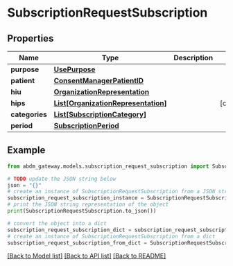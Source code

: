 # SubscriptionRequestSubscription


## Properties

Name | Type | Description | Notes
------------ | ------------- | ------------- | -------------
**purpose** | [**UsePurpose**](UsePurpose.md) |  | 
**patient** | [**ConsentManagerPatientID**](ConsentManagerPatientID.md) |  | 
**hiu** | [**OrganizationRepresentation**](OrganizationRepresentation.md) |  | 
**hips** | [**List[OrganizationRepresentation]**](OrganizationRepresentation.md) |  | [optional] 
**categories** | [**List[SubscriptionCategory]**](SubscriptionCategory.md) |  | 
**period** | [**SubscriptionPeriod**](SubscriptionPeriod.md) |  | 

## Example

```python
from abdm_gateway.models.subscription_request_subscription import SubscriptionRequestSubscription

# TODO update the JSON string below
json = "{}"
# create an instance of SubscriptionRequestSubscription from a JSON string
subscription_request_subscription_instance = SubscriptionRequestSubscription.from_json(json)
# print the JSON string representation of the object
print(SubscriptionRequestSubscription.to_json())

# convert the object into a dict
subscription_request_subscription_dict = subscription_request_subscription_instance.to_dict()
# create an instance of SubscriptionRequestSubscription from a dict
subscription_request_subscription_from_dict = SubscriptionRequestSubscription.from_dict(subscription_request_subscription_dict)
```
[[Back to Model list]](../README.md#documentation-for-models) [[Back to API list]](../README.md#documentation-for-api-endpoints) [[Back to README]](../README.md)


